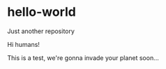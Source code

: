 # hello-world
Just another repository

Hi humans!

This is a test, we're gonna invade your planet soon...
